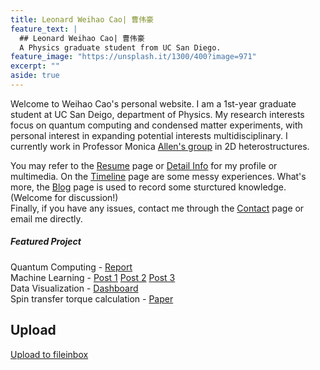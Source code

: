 ```yaml
---
title: Leonard Weihao Cao| 曹伟豪
feature_text: |
  ## Leonard Weihao Cao| 曹伟豪  
  A Physics graduate student from UC San Diego.
feature_image: "https://unsplash.it/1300/400?image=971"
excerpt: ""
aside: true
---
```


Welcome to Weihao Cao's personal website. I am a 1st-year graduate student at UC San Deigo, department of Physics. My research interests focus on quantum computing and condensed matter experiments, with personal interest in expanding potential interests multidisciplinary. I currently work in Professor Monica [Allen's group](https://allen.physics.ucsd.edu/) in 2D heterostructures.  

You may refer to the [Resume](resume/) page or [Detail Info](https://cwhypt.wixsite.com/main) for my profile or multimedia. On the [Timeline](timeline/) page are some  messy experiences. What's more, the [Blog](blog/) page is used to record some sturctured knowledge.(Welcome for discussion!)   
Finally, if you have any issues, contact me through the [Contact](contact/) page or email me directly.

##### Featured Project

Quantum Computing - [Report](https://weihaocao.com/physics/2017/11/25/quantum-computing/)  
Machine Learning - [Post 1](https://weihaocao.com/computer/2017/08/30/conv-net-one/) [Post 2](https://weihaocao.com/computer/2017/08/31/conv-net-two/) [Post 3](https://weihaocao.com/computer/2017/10/01/conv-net-three/)    
Data Visualization - [Dashboard](https://app.powerbi.com/view?r=eyJrIjoiNmZhOGJhOTktNDg4Yi00NGMzLTljZDAtNmZkNDM4ZjhjZTE2IiwidCI6IjlhZGE5OWQyLTg3MDQtNDc0ZC05OTAxLTA5OWE5ZTAxMGUzNyJ9&pageName=ReportSection)     
Spin transfer torque calculation - [Paper](https://arxiv.org/abs/2009.06849)   

## Upload
[Upload to fileinbox](https://fileinbox.com/weihaocao) 
